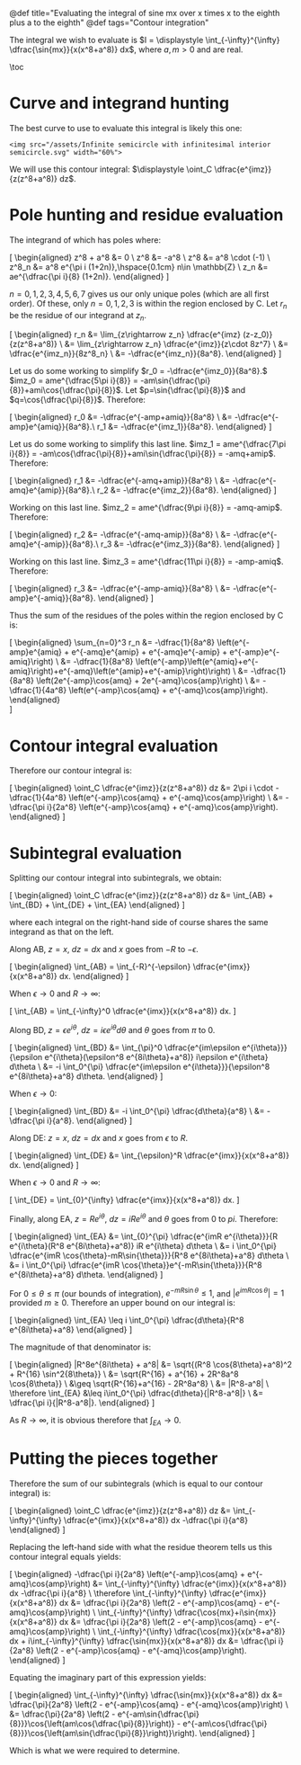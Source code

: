 @def title="Evaluating the integral of sine mx over x times x to the eighth plus a to the eighth"
@def tags="Contour integration"

The integral we wish to evaluate is $I = \displaystyle \int_{-\infty}^{\infty} \dfrac{\sin{mx}}{x(x^8+a^8)} dx$, where $a, m \gt 0$ and are real.

\toc

# Curve and integrand hunting
The best curve to use to evaluate this integral is likely this one:

~~~
<img src="/assets/Infinite semicircle with infinitesimal interior semicircle.svg" width="60%">
~~~

We will use this contour integral: $\displaystyle \oint_C \dfrac{e^{imz}}{z(z^8+a^8)} dz$. 

# Pole hunting and residue evaluation
The integrand of which has poles where:

\[
    \begin{aligned}
    z^8 + a^8 &= 0 \\
    z^8 &= -a^8 \\
    z^8 &= a^8 \cdot (-1) \\
    z^8_n &= a^8 e^{\pi i (1+2n)},\hspace{0.1cm} n\in \mathbb{Z} \\
    z_n &= ae^{\dfrac{\pi i}{8} (1+2n)}.
    \end{aligned}
\]

$n=0,1,2,3,4,5,6,7$ gives us our only unique poles (which are all first order). Of these, only $n=0,1,2,3$ is within the region enclosed by C. Let $r_n$ be the residue of our integrand at $z_n$. 

\[
    \begin{aligned}
    r_n &= \lim_{z\rightarrow z_n} \dfrac{e^{imz} (z-z_0)}{z(z^8+a^8)} \\
    &= \lim_{z\rightarrow z_n} \dfrac{e^{imz}}{z\cdot 8z^7} \\
    &= \dfrac{e^{imz_n}}{8z^8_n} \\
    &= -\dfrac{e^{imz_n}}{8a^8}.
    \end{aligned}
\]

Let us do some working to simplify $r_0 = -\dfrac{e^{imz_0}}{8a^8}.$ $imz_0 = ame^{\dfrac{5\pi i}{8}} = -am\sin{\dfrac{\pi}{8}}+ami\cos{\dfrac{\pi}{8}}$. Let $p=\sin{\dfrac{\pi}{8}}$ and $q=\cos{\dfrac{\pi}{8}}$. Therefore:

\[
    \begin{aligned}
    r_0 &= -\dfrac{e^{-amp+amiq}}{8a^8} \\
    &= -\dfrac{e^{-amp}e^{amiq}}{8a^8}.\\
    r_1 &= -\dfrac{e^{imz_1}}{8a^8}.
    \end{aligned}
\]

Let us do some working to simplify this last line. $imz_1 = ame^{\dfrac{7\pi i}{8}} = -am\cos{\dfrac{\pi}{8}}+ami\sin{\dfrac{\pi}{8}} = -amq+amip$. Therefore:

\[
    \begin{aligned}
    r_1 &= -\dfrac{e^{-amq+amip}}{8a^8} \\
    &= -\dfrac{e^{-amq}e^{amip}}{8a^8}.\\
    r_2 &= -\dfrac{e^{imz_2}}{8a^8}.
    \end{aligned}
\]

Working on this last line. $imz_2 = ame^{\dfrac{9\pi i}{8}} = -amq-amip$. Therefore:

\[
    \begin{aligned}
    r_2 &= -\dfrac{e^{-amq-amip}}{8a^8} \\
    &= -\dfrac{e^{-amq}e^{-amip}}{8a^8}.\\
    r_3 &= -\dfrac{e^{imz_3}}{8a^8}.
    \end{aligned}
\]

Working on this last line. $imz_3 = ame^{\dfrac{11\pi i}{8}} = -amp-amiq$. Therefore:

\[
    \begin{aligned}
    r_3 &= -\dfrac{e^{-amp-amiq}}{8a^8} \\
    &= -\dfrac{e^{-amp}e^{-amiq}}{8a^8}.
    \end{aligned}
\]

Thus the sum of the residues of the poles within the region enclosed by C is:

\[
  \begin{aligned}
  \sum_{n=0}^3 r_n &= -\dfrac{1}{8a^8} \left(e^{-amp}e^{amiq} + e^{-amq}e^{amip} + e^{-amq}e^{-amip} + e^{-amp}e^{-amiq}\right) \\
  &= -\dfrac{1}{8a^8} \left(e^{-amp}\left(e^{amiq}+e^{-amiq}\right)+e^{-amq}\left(e^{amip}+e^{-amip}\right)\right) \\
  &= -\dfrac{1}{8a^8} \left(2e^{-amp}\cos{amq} + 2e^{-amq}\cos{amp}\right) \\
  &= -\dfrac{1}{4a^8} \left(e^{-amp}\cos{amq} + e^{-amq}\cos{amp}\right).
  \end{aligned}  
\]

# Contour integral evaluation
Therefore our contour integral is:

\[
    \begin{aligned}
    \oint_C \dfrac{e^{imz}}{z(z^8+a^8)} dz &= 2\pi i \cdot -\dfrac{1}{4a^8} \left(e^{-amp}\cos{amq} + e^{-amq}\cos{amp}\right) \\
    &= -\dfrac{\pi i}{2a^8} \left(e^{-amp}\cos{amq} + e^{-amq}\cos{amp}\right).
    \end{aligned}
\]

# Subintegral evaluation
Splitting our contour integral into subintegrals, we obtain:

\[
    \begin{aligned}
        \oint_C \dfrac{e^{imz}}{z(z^8+a^8)} dz &= \int_{AB} + \int_{BD} + \int_{DE} + \int_{EA}
    \end{aligned}
\]

where each integral on the right-hand side of course shares the same integrand as that on the left.

Along AB, $z=x$, $dz=dx$ and $x$ goes from $-R$ to $-\epsilon$. 

\[
    \begin{aligned}
    \int_{AB} = \int_{-R}^{-\epsilon} \dfrac{e^{imx}}{x(x^8+a^8)} dx.
    \end{aligned}
\]

When $\epsilon \rightarrow 0$ and $R\rightarrow \infty$:

\[
    \int_{AB} = \int_{-\infty}^0 \dfrac{e^{imx}}{x(x^8+a^8)} dx.
\]

Along BD, $z=\epsilon e^{i\theta}$, $dz=i\epsilon e^{i\theta} d\theta$ and $\theta$ goes from $\pi$ to $0$.

\[
    \begin{aligned}
    \int_{BD} &= \int_{\pi}^0 \dfrac{e^{im\epsilon e^{i\theta}}}{\epsilon e^{i\theta}(\epsilon^8 e^{8i\theta}+a^8)} i\epsilon e^{i\theta} d\theta \\
    &= -i \int_0^{\pi} \dfrac{e^{im\epsilon e^{i\theta}}}{\epsilon^8 e^{8i\theta}+a^8} d\theta.
    \end{aligned}
\]

When $\epsilon \rightarrow 0$:

\[
    \begin{aligned}
    \int_{BD} &= -i \int_0^{\pi} \dfrac{d\theta}{a^8} \\
    &= -\dfrac{\pi i}{a^8}.
    \end{aligned}
\]

Along DE: $z=x$, $dz=dx$ and $x$ goes from $\epsilon$ to $R$.

\[
    \begin{aligned}
    \int_{DE} &= \int_{\epsilon}^R \dfrac{e^{imx}}{x(x^8+a^8)} dx.
    \end{aligned}
\]

When $\epsilon \rightarrow 0$ and $R\rightarrow \infty$:

\[
    \int_{DE} = \int_{0}^{\infty} \dfrac{e^{imx}}{x(x^8+a^8)} dx.
\]

Finally, along EA, $z=Re^{i\theta}$, $dz=iRe^{i\theta}$ and $\theta$ goes from $0$ to $pi$. Therefore:

\[
    \begin{aligned}
    \int_{EA} &= \int_{0}^{\pi} \dfrac{e^{imR e^{i\theta}}}{R e^{i\theta}(R^8 e^{8i\theta}+a^8)} iR e^{i\theta} d\theta \\
    &= i \int_0^{\pi} \dfrac{e^{imR \cos{\theta}-mR\sin{\theta}}}{R^8 e^{8i\theta}+a^8} d\theta \\
    &= i \int_0^{\pi} \dfrac{e^{imR \cos{\theta}}e^{-mR\sin{\theta}}}{R^8 e^{8i\theta}+a^8} d\theta.
    \end{aligned}
\]

For $0\leq \theta \leq \pi$ (our bounds of integration), $e^{-mR\sin{\theta}} \leq 1$, and $|e^{imR\cos{\theta}}| = 1$ provided $m \geq 0$. Therefore an upper bound on our integral is:

\[
    \begin{aligned}
    \int_{EA} \leq i \int_0^{\pi} \dfrac{d\theta}{R^8 e^{8i\theta}+a^8}
    \end{aligned}
\]

The magnitude of that denominator is:

\[
    \begin{aligned}
    |R^8e^{8i\theta} + a^8| &= \sqrt{(R^8 \cos{8\theta}+a^8)^2 + R^{16} \sin^2{8\theta}} \\
    &= \sqrt{R^{16} + a^{16} + 2R^8a^8 \cos{8\theta}} \\
    &\geq \sqrt{R^{16}+a^{16} - 2R^8a^8} \\
    &= |R^8-a^8| \\
    \therefore \int_{EA} &\leq i\int_0^{\pi} \dfrac{d\theta}{|R^8-a^8|} \\
    &= \dfrac{\pi i}{|R^8-a^8|}.
    \end{aligned}
\]

As $R\rightarrow \infty$, it is obvious therefore that $\displaystyle \int_{EA} \rightarrow 0$.

# Putting the pieces together 
Therefore the sum of our subintegrals (which is equal to our contour integral) is:

\[
    \begin{aligned}
    \oint_C \dfrac{e^{imz}}{z(z^8+a^8)} dz &= \int_{-\infty}^{\infty} \dfrac{e^{imx}}{x(x^8+a^8)} dx -\dfrac{\pi i}{a^8}
    \end{aligned}
\]

Replacing the left-hand side with what the residue theorem tells us this contour integral equals yields:

\[
    \begin{aligned}
    -\dfrac{\pi i}{2a^8} \left(e^{-amp}\cos{amq} + e^{-amq}\cos{amp}\right) &= \int_{-\infty}^{\infty} \dfrac{e^{imx}}{x(x^8+a^8)} dx -\dfrac{\pi i}{a^8} \\
    \therefore \int_{-\infty}^{\infty} \dfrac{e^{imx}}{x(x^8+a^8)} dx &= \dfrac{\pi i}{2a^8} \left(2 - e^{-amp}\cos{amq} - e^{-amq}\cos{amp}\right) \\
    \int_{-\infty}^{\infty} \dfrac{\cos{mx}+i\sin{mx}}{x(x^8+a^8)} dx &= \dfrac{\pi i}{2a^8} \left(2 - e^{-amp}\cos{amq} - e^{-amq}\cos{amp}\right) \\
    \int_{-\infty}^{\infty} \dfrac{\cos{mx}}{x(x^8+a^8)} dx + i\int_{-\infty}^{\infty} \dfrac{\sin{mx}}{x(x^8+a^8)} dx &= \dfrac{\pi i}{2a^8} \left(2 - e^{-amp}\cos{amq} - e^{-amq}\cos{amp}\right).
    \end{aligned}
\]

Equating the imaginary part of this expression yields:

\[
    \begin{aligned}
    \int_{-\infty}^{\infty} \dfrac{\sin{mx}}{x(x^8+a^8)} dx &= \dfrac{\pi}{2a^8} \left(2 - e^{-amp}\cos{amq} - e^{-amq}\cos{amp}\right) \\
    &= \dfrac{\pi}{2a^8} \left(2 - e^{-am\sin{\dfrac{\pi}{8}}}\cos{\left(am\cos{\dfrac{\pi}{8}}\right)} - e^{-am\cos{\dfrac{\pi}{8}}}\cos{\left(am\sin{\dfrac{\pi}{8}}\right)}\right).
    \end{aligned}
\]

Which is what we were required to determine.